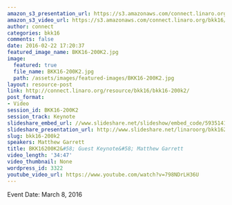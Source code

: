 ```yaml
---
amazon_s3_presentation_url: https://s3.amazonaws.com/connect.linaro.org/bkk16/Presentations/Tuesday/BKK16-200K2.pdf
amazon_s3_video_url: https://s3.amazonaws.com/connect.linaro.org/bkk16/Videos/Tuesday/BKK16-200K2%20Garrett%20Keynote.mp4
author: connect
categories: bkk16
comments: false
date: 2016-02-22 17:20:37
featured_image_name: BKK16-200K2.jpg
image:
  featured: true
  file_name: BKK16-200K2.jpg
  path: /assets/images/featured-images/BKK16-200K2.jpg
layout: resource-post
link: http://connect.linaro.org/resource/bkk16/bkk16-200k2/
post_format:
- Video
session_id: BKK16-200K2
session_track: Keynote
slideshare_embed_url: //www.slideshare.net/slideshow/embed_code/59351418
slideshare_presentation_url: http://www.slideshare.net/linaroorg/bkk16200k2-standards-and-security
slug: bkk16-200k2
speakers: Matthew Garrett
title: BKK16200K2&#58; Guest Keynote&#58; Matthew Garrett
video_length: '34:47'
video_thumbnail: None
wordpress_id: 3322
youtube_video_url: https://www.youtube.com/watch?v=798NDrLH36U
---
```


Event Date: March 8, 2016